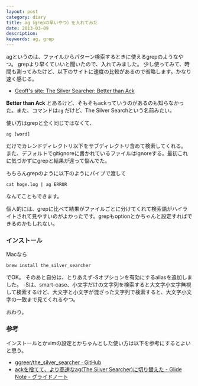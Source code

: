 ```yaml
---
layout: post
category: diary
title: ag（grepの早いやつ）を入れてみた
date: 2013-03-09
description: 
keywords: ag, grep
---
```

agというのは、ファイルからパターン検索するときに使えるgrepのようなやつ。
grepより早くていいと聞いたので、入れてみました。
少し使ってみて、時間も測ってみたけど、以下のサイトに速度の比較があるので省略します。かなり速く感じる。

* [Geoff's site: The Silver Searcher: Better than Ack](http://geoff.greer.fm/2011/12/27/the-silver-searcher-better-than-ack/)

**Better than Ack** とあるけど、そもそもackっていうのがあるのも知らなかった。また、コマンドは`ag` だけど、The Silver Searchという名前みたい。

使い方はgrepと全く同じではなくて、

    ag [word]

だけでカレンドディレクトリ以下をサブディレクトリ含めて検索してくれる。
また、デフォルトでgitignoreに書かれているファイルはignoreする。最初これに気づかずにgrepと結果が違って悩んでた。

もちろんgrepのように以下のようにパイプで渡して

    cat hoge.log | ag ERROR

なんてこともできます。

個人的には、grepに比べて結果がファイルごとに分けてくれて検索語がハイライトされて見やすいのがよかったです。grepもoptionとかちゃんと設定すればできるのかもしれない。

### インストール

Macなら

    brew install the_silver_searcher

でOK。
そのあと自分は、とりあえず-Sオプションを有効にするaliasを追加しました。
-Sは、smart-case、小文字だけの文字列を検索すると大文字小文字無視して検索するけど、大文字と小文字が混ざった文字列で検索すると、大文字小文字の一致まで見てくれるやつ。

おわり。

### 参考

インストールとかvimの設定とかちゃんとした使い方は以下を参考にするとよいと思う。

* [ggreer/the_silver_searcher · GitHub](https://github.com/ggreer/the_silver_searcher#how-is-it-so-fast)
* [ackを捨てて、より高速なag(The Silver Searcher)に切り替えた - Glide Note - グライドノート](http://blog.glidenote.com/blog/2013/02/28/the-silver-searcher-better-than-ack/)

